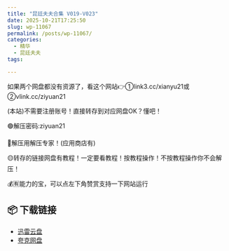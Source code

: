 ```yaml
---
title: "昆廷夫夫合集 V019-V023"
date: 2025-10-21T17:25:50
slug: wp-11067
permalink: /posts/wp-11067/
categories:
  - 精华
  - 昆廷夫夫
tags:

---
```


如果两个网盘都没有资源了，看这个网站👉①link3.cc/xianyu21或②vlink.cc/ziyuan21

(本站)不需要注册账号！直接转存到对应网盘OK？懂吧！

🟢解压密码:ziyuan21

🔵解压用解压专家！(应用商店有)

🟡转存的链接网盘有教程！一定要看教程！按教程操作！不按教程操作你不会解压！

💰🈶能力的宝，可以点左下角赞赏支持一下网站运行

## 📦 下载链接
- [迅雷云盘](https://blziyuan21.com/pay-download/11067?key=dc6ddd954a&down_id=0)
- [夸克网盘](https://blziyuan21.com/pay-download/11067?key=dc6ddd954a&down_id=1)

